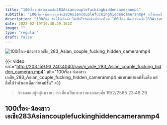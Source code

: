 ```yaml
---
title: "100เรื่อง-น้องสาวเอเชีย283Asiancouplefuckinghiddencameranmp4"
subtitle: "100เรื่อง-น้องสาวเอเชีย283Asiancouplefuckinghiddencameranmp4 จะให้ผอมได้ยังไง ก็ในใจอยากกินแต่เธอ"
description: "100เรื่อง วันนี้ไม่เห็นค่า ไม่เป็นไรวันหน้าเดี๋ยวมาใหม่ 100เรื่อง-น้องสาวเอเชีย283Asiancouplefuckinghiddencameranmp4 19/2/2565 23:48:29"
date: 2022-02-19T16:48:29.162Z
image: ""
type: "regular"
draft: false
---
```


![100เรื่อง-น้องสาวเอเชีย_283_Asian_couple_fucking_hidden_cameranmp4](http://203.159.93.240:4040/raw/v_vide_283_Asian_couple_fucking_hidden_cameran.jpg)

{{< video src="http://203.159.93.240:4040/raw/v_vide_283_Asian_couple_fucking_hidden_cameran.mp4" alt="100เรื่อง-น้องสาวเอเชีย_283_Asian_couple_fucking_hidden_cameranmp4 พยายามหาแคปชั่นเด็ด แต่ลืมไปว่าตัวเองเด็ดกว่าแคปชั่น" >}}


> ถ้าเธอชอบผู้หญิงหวานๆ เราเสี่ยงเป็นเบาหวานเธอชอบมั้ย 19/2/2565 23:48:29

## 100เรื่อง-น้องสาวเอเชีย283Asiancouplefuckinghiddencameranmp4
